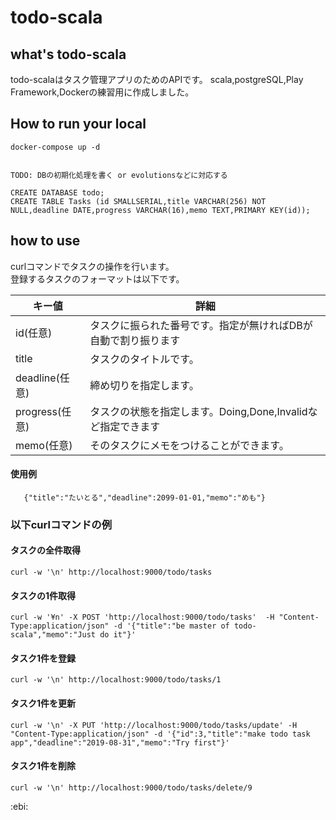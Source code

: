 # todo-scala

## what's todo-scala
todo-scalaはタスク管理アプリのためのAPIです。
scala,postgreSQL,Play Framework,Dockerの練習用に作成しました。  

## How to run your local
```
docker-compose up -d
```  

```

TODO: DBの初期化処理を書く or evolutionsなどに対応する  

CREATE DATABASE todo;
CREATE TABLE Tasks (id SMALLSERIAL,title VARCHAR(256) NOT NULL,deadline DATE,progress VARCHAR(16),memo TEXT,PRIMARY KEY(id));

```

## how to use
curlコマンドでタスクの操作を行います。  
登録するタスクのフォーマットは以下です。  

| キー値 | 詳細 | 
|---|---|
| id(任意) |  タスクに振られた番号です。指定が無ければDBが自動で割り振ります  |  
| title | タスクのタイトルです。 |  
|  deadline(任意) | 締め切りを指定します。 |  
| progress(任意) | タスクの状態を指定します。Doing,Done,Invalidなど指定できます |  
| memo(任意) | そのタスクにメモをつけることができます。 |  

#### 使用例  
`	
{"title":"たいとる","deadline":2099-01-01,"memo":"めも"}
`      

### 以下curlコマンドの例  

#### タスクの全件取得
```
curl -w '\n' http://localhost:9000/todo/tasks
```
#### タスクの1件取得
```
curl -w '¥n' -X POST 'http://localhost:9000/todo/tasks'  -H "Content-Type:application/json" -d '{"title":"be master of todo-scala","memo":"Just do it"}'
```
#### タスク1件を登録
```
curl -w '\n' http://localhost:9000/todo/tasks/1
```
#### タスク1件を更新
```
curl -w '\n' -X PUT 'http://localhost:9000/todo/tasks/update' -H "Content-Type:application/json" -d '{"id":3,"title":"make todo task app","deadline":"2019-08-31","memo":"Try first"}'
```
#### タスク1件を削除
```
curl -w '\n' http://localhost:9000/todo/tasks/delete/9
```


:ebi:
